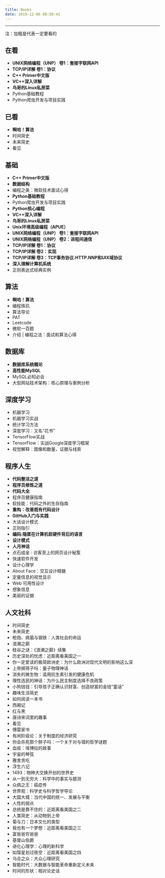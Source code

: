 ```yaml
---
title: Books
date: 2019-12-06 08:50:41
---
```


---

注：加粗是代表一定要看的

## 在看

- **UNIX网络编程（UNP） 卷1：套接字联网API**
- **TCP/IP详解 卷1：协议**
- **C++ Primer中文版**
- **VC++深入详解**
- **鸟哥的Linux私房菜**
- Python基础教程
- Python爬虫开发与项目实践

## 已看

- **啊哈！算法**
- 时间简史
- 未来简史
- 看见

## 基础

- **C++ Primer中文版**
- **数据结构**
- 编程之美：微软技术面试心得
- **Python基础教程**
- Python爬虫开发与项目实践
- **Python核心编程**
- **VC++深入详解**
- **鸟哥的Linux私房菜**
- **Unix环境高级编程（APUE）**
- **UNIX网络编程（UNP） 卷1：套接字联网API**
- **UNIX网络编程（UNP） 卷2：进程间通信**
- **TCP/IP详解 卷1：协议**
- **TCP/IP详解 卷2：实现**
- **TCP/IP详解 卷3：TCP事务协议.HTTP.NNP和UIX域协议**
- **深入理解计算机系统**
- 正则表达式经典实例

## 算法

- **啊哈！算法**
- 编程珠玑
- 算法导论
- PAT
- Leetcode
- 微软一百题
- 介绍 | 编程之法：面试和算法心得

## 数据库

- **数据库系统概论**
- **高性能MySQL**
- MySQL必知必会
- 大型网站技术架构：核心原理与案例分析

## 深度学习

- 机器学习
- 机器学习实战
- 统计学习方法
- 深度学习：又名“花书”
- TensorFlow实战
- TensorFlow：实战Google深度学习框架
- 视觉解释：图像和数量，证据与线索

## 程序人生

- **代码整洁之道**
- **程序员修炼之道**
- **代码大全**
- 程序员健康指南
- 软技能：代码之外的生存指南
- **重构：改善既有代码设计**
- **GitHub入门与实践**
- 大话设计模式
- 正则指引
- **编码:隐匿在计算机软硬件背后的语言**
- **设计模式**
- **人月神话**
- 点石成金 : 访客至上的网页设计秘笈
- 快速软件开发
- 设计心理学
- About Face：交互设计精髓
- 定量信息的视觉显示
- Web 可用性设计
- 想象信息
- 美丽的证据

## 人文社科

- 时间简史
- 未来简史
- 枪炮、病菌与钢铁：人类社会的命运
- 浪潮之巅
- 硅谷之谜：《浪潮之巅》续集
- 历史深处的忧虑：近距离看美国之一
- 你一定爱读的极简欧洲史：为什么欧洲对现代文明的影响这么深
- 上帝掷筛子吗：量子物理神话
- 消失的微生物：滥用抗生素引发的健康危机
- 理性选民的神话：为什么民主制度选择不良政策
- 小狗钱钱：引导孩子正确认识财富、创造财富的金钱“童话”
- 趣味生活简史
- 如何阅读一本书
- 西厢记
- 红与黑
- 唐诗宋词里的趣事
- 看见
- 傅雷家书
- 有闲阶级论：关于制度的经济研究
- 你会杀死那个胖子吗：一个关于对与错的哲学谜题
- 血疫：埃博拉的故事
- 宇宙的琴弦
- 雅舍贪吃
- 浮生六记
- 1493：物种大交换开创的世界史
- 从一到无穷大：科学中的事实与臆测
- 众病之王：癌症传
- 世界观：科学史与科学哲学导论
- 大国大城：当代中国的统一、发展与平衡
- 人性的弱点
- 总统是靠不住的：近距离看美国之二
- 人类简史：从动物到上帝
- 菊与刀：日本文化的类型
- 我也有一个梦想：近距离看美国之三
- 富爸爸穷爸爸
- 基督山伯爵
- 进化心理学：心理的新科学
- 如彗星划过夜空：近距离看美国之四
- 乌合之众：大众心理研究
- 智能时代：大数据与智能革命重新定义未来
- 时间的形状：相对论史话